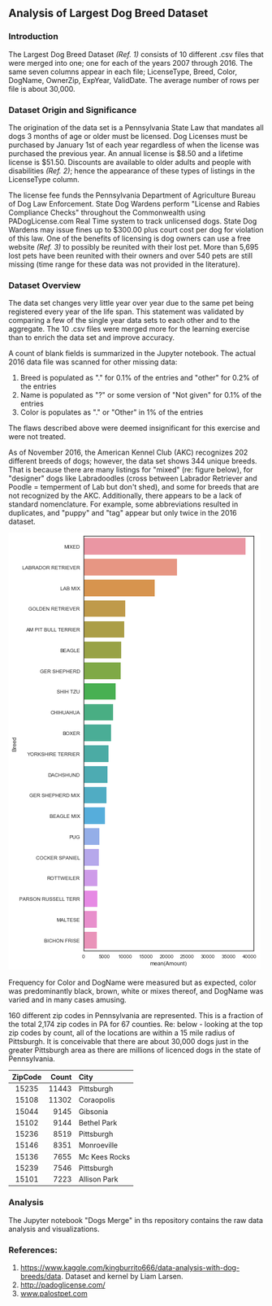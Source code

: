 ## **Analysis of Largest Dog Breed Dataset** 

### Introduction

The Largest Dog Breed Dataset *(Ref. 1)* consists of 10 different .csv files that were merged into one; one for each of the years 2007 through 2016.  The same seven columns appear in each file; LicenseType, Breed, Color, DogName, OwnerZip, ExpYear, ValidDate.  The average number of rows per file is about 30,000.    

### Dataset Origin and Significance

The origination of the data set is a Pennsylvania State Law that mandates all dogs 3 months of age or older must be licensed. Dog 
Licenses must be purchased by January 1st of each year regardless of when the license was purchased the previous year.  An annual 
license is $8.50 and a lifetime license is $51.50. Discounts are available to older adults and people with disabilities *(Ref. 2)*; 
hence the appearance of these types of listings in the LicenseType column. 

The license fee funds the Pennsylvania Department of Agriculture Bureau of Dog Law Enforcement.  State Dog Wardens perform "License and 
Rabies Compliance Checks" throughout the Commonwealth using PADogLicense.com Real Time system to track unlicensed dogs. State Dog 
Wardens may issue fines up to $300.00 plus court cost per dog for violation of this law.  One of the benefits of licensing is dog owners
can use a free website *(Ref. 3)* to possibly be reunited with their lost pet. More than 5,695 lost pets have been reunited with their 
owners and over 540 pets are still missing (time range for these data was not provided in the literature).   

### Dataset Overview

The data set changes very little year over year due to the same pet being registered every year of the life span.  This statement 
was validated by comparing a few of the single year data sets to each other and to the aggregate.  The 10 .csv files were merged more for the learning exercise than to enrich the data set and improve accuracy.

A count of blank fields is summarized in the Jupyter notebook.  The actual 2016 data file was scanned for other missing data:  
1. Breed is populated as "." for 0.1% of the entries and "other" for 0.2% of the entries
2. Name is populated as "?" or some version of "Not given" for 0.1% of the entries
3. Color is populates as "." or "Other" in 1% of the entries

The flaws described above were deemed insignificant for this exercise and were not treated.

As of November 2016, the American Kennel Club (AKC) recognizes 202 different breeds of dogs; however, the data set shows 344 unique
breeds.  That is because there are many listings for "mixed" (re: figure below), for "designer" dogs like Labradoodles (cross between Labrador Retriever 
and Poodle = temperment of Lab but don't shed), and some for breeds that are not recognized by the AKC.  Additionally, there 
appears to be a lack of standard nomenclature.  For example, some abbreviations resulted in duplicates, and "puppy" and "tag" appear 
but only twice in the 2016 dataset.  

![alt text](https://github.com/Jminic81/Dogs7/blob/master/dogbar.png)

Frequency for Color and DogName were measured but as expected, color was predominantly black, brown, white or mixes thereof, and DogName was varied and in many cases amusing. 

160 different zip codes in Pennsylvania are represented.  This is a fraction of the total 2,174 zip codes in PA for 67 counties.  Re:  below - looking at the top zip codes by count, all of the locations are within a 15 mile radius of Pittsburgh.  It is conceivable that there are about 30,000 dogs just in the greater Pittsburgh area as there are millions of licenced dogs in the state of Pennsylvania.

|__ZipCode__|__Count__|__City__         | 
|:---------:|--------:|:----------------|
| 15235     | 11443   |  Pittsburgh     |
| 15108     | 11302   |  Coraopolis     |
| 15044     |  9145   |  Gibsonia       |
| 15102     |  9144   |  Bethel Park    |
| 15236     |  8519   |  Pittsburgh     |
| 15146     |  8351   |  Monroeville    |
| 15136     |  7655   |  Mc Kees Rocks  |
| 15239     |  7546   |  Pittsburgh     |
| 15101     |  7223   |  Allison Park   |

### Analysis

The Jupyter notebook "Dogs Merge" in ths repository contains the raw data analysis and visualizations.
 
### References:
1.  https://www.kaggle.com/kingburrito666/data-analysis-with-dog-breeds/data.  Dataset and kernel by Liam Larsen.
2.  http://padoglicense.com/
3.  www.palostpet.com
